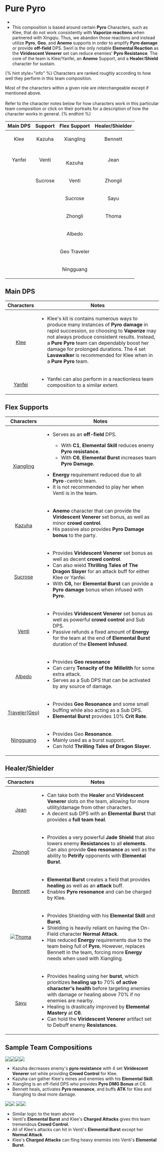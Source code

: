 # Pure Pyro

*
* This composition is based around certain **Pyro** Characters, such as Klee, that do not work consistently with **Vaporize reactions** when partnered with Xingqiu. Thus, we abandon those reactions and instead utilize **Pyro**, **Geo**, and **Anemo** supports in order to amplify **Pyro damage** or provide **off-field** DPS. Swirl is the only notable **Elemental Reaction** as the **Viridescent Venerer** set can reduce enemies' **Pyro Resistance**. The core of the team is Klee/Yanfei, an **Anemo** Support, and a **Healer**/**Shield** character for sustain.



{% hint style="info" %}
Characters are ranked roughly according to how well they perform in this team composition.

Most of the characters within a given role are interchangeable except if mentioned above.\
\
Refer to the character notes below for how characters work in this particular team composition or click on their portraits for a description of how the character works in general.
{% endhint %}

|                                     Main DPS                                    |                                      Support                                      |                                        Flex Support                                       |                                  Healer/Shielder                                  |
| :-----------------------------------------------------------------------------: | :-------------------------------------------------------------------------------: | :---------------------------------------------------------------------------------------: | :-------------------------------------------------------------------------------: |
|   <p><img src="../.gitbook/assets/UI_AvatarIcon_Klee.png" alt=""><br>Klee</p>   |  <p><img src="../.gitbook/assets/UI_AvatarIcon_Kazuha.png" alt=""><br>Kazuha</p>  |   <p><img src="../.gitbook/assets/UI_AvatarIcon_Xiangling.png" alt=""><br>Xiangling</p>   | <p><img src="../.gitbook/assets/UI_AvatarIcon_Bennett.png" alt=""><br>Bennett</p> |
| <p><img src="../.gitbook/assets/UI_AvatarIcon_Yanfei.png" alt=""><br>Yanfei</p> |   <p><img src="../.gitbook/assets/UI_AvatarIcon_Venti.png" alt=""><br>Venti</p>   |    <p><br><img src="../.gitbook/assets/UI_AvatarIcon_Kazuha.png" alt=""><br>Kazuha</p>    |    <p><img src="../.gitbook/assets/UI_AvatarIcon_Jean.png" alt=""><br>Jean</p>    |
|                                                                                 | <p><img src="../.gitbook/assets/UI_AvatarIcon_Sucrose.png" alt=""><br>Sucrose</p> |       <p><img src="../.gitbook/assets/UI_AvatarIcon_Venti.png" alt=""><br>Venti</p>       | <p><img src="../.gitbook/assets/UI_AvatarIcon_Zhongli.png" alt=""><br>Zhongli</p> |
|                                                                                 |                                                                                   |     <p><img src="../.gitbook/assets/UI_AvatarIcon_Sucrose.png" alt=""><br>Sucrose</p>     |    <p><img src="../.gitbook/assets/UI_AvatarIcon_Sayu.png" alt=""><br>Sayu</p>    |
|                                                                                 |                                                                                   |     <p><img src="../.gitbook/assets/UI_AvatarIcon_Zhongli.png" alt=""><br>Zhongli</p>     |   <p><img src="../.gitbook/assets/UI_AvatarIcon_Tohma.png" alt=""><br>Thoma</p>   |
|                                                                                 |                                                                                   |      <p><img src="../.gitbook/assets/UI_AvatarIcon_Albedo.png" alt=""><br>Albedo</p>      |                                                                                   |
|                                                                                 |                                                                                   | <p><img src="../.gitbook/assets/UI_AvatarIcon_Aether_Geo.png" alt=""><br>Geo Traveler</p> |                                                                                   |
|                                                                                 |                                                                                   |   <p><img src="../.gitbook/assets/UI_AvatarIcon_Ningguang.png" alt=""><br>Ningguang</p>   |                                                                                   |

## Main DPS

|                                                                                Characters                                                                                | Notes                                                                                                                                                                                                                                                                                                                                                                                                                                  |
| :----------------------------------------------------------------------------------------------------------------------------------------------------------------------: | -------------------------------------------------------------------------------------------------------------------------------------------------------------------------------------------------------------------------------------------------------------------------------------------------------------------------------------------------------------------------------------------------------------------------------------- |
|     <p><a href="../characters/pyro/klee.md"><img src="../.gitbook/assets/UI_AvatarIcon_Klee.png" alt=""></a></p><p><a href="../characters/pyro/klee.md">Klee</a></p>     | <ul><li>Klee's kit is contains numerous ways to produce many instances of <strong>Pyro damage</strong> in rapid succession, so choosing to <strong>Vaporize</strong> may not always produce consistent results. Instead, a <strong>Pure Pyro</strong> team can dependably boost her damage for prolonged durations. The 4 set <strong>Lavawalker</strong> is recommended for Klee when in a <strong>Pure Pyro</strong> team.</li></ul> |
| <p><a href="../characters/pyro/yanfei.md"><img src="../.gitbook/assets/UI_AvatarIcon_Yanfei.png" alt=""></a></p><p><a href="../characters/pyro/yanfei.md">Yanfei</a></p> | <ul><li>Yanfei can also perform in a reactionless team composition to a similar extent.</li></ul>                                                                                                                                                                                                                                                                                                                                      |

## Flex Supports

|                                                                                    Characters                                                                                   | Notes                                                                                                                                                                                                                                                                                                                                                                                                                                                                                              |
| :-----------------------------------------------------------------------------------------------------------------------------------------------------------------------------: | -------------------------------------------------------------------------------------------------------------------------------------------------------------------------------------------------------------------------------------------------------------------------------------------------------------------------------------------------------------------------------------------------------------------------------------------------------------------------------------------------- |
|                      <p><img src="../.gitbook/assets/UI_AvatarIcon_Xiangling.png" alt=""></p><p><a href="../characters/pyro/xiangling.md">Xiangling</a></p>                     | <ul><li><p>Serves as an <strong>off-field</strong> DPS.</p><ul><li>With <strong>C1</strong>, <strong>Elemental Skill</strong> reduces enemy <strong>Pyro resistance.</strong></li><li>With <strong>C6</strong>, <strong>Elemental Burst</strong> increases team <strong>Pyro Damage.</strong></li></ul></li></ul><ul><li><strong>Energy</strong> requirement reduced due to all <strong>Pyro</strong>-centric team.</li><li>It is not recommended to play her when Venti is in the team.</li></ul> |
|                          <p><img src="../.gitbook/assets/UI_AvatarIcon_Kazuha.png" alt=""></p><p><a href="../characters/anemo/kazuha.md">Kazuha</a></p>                         | <ul><li><strong>Anemo</strong> character that can provide the <strong>Viridescent Venerer</strong> set bonus, as well as minor <strong>crowd control</strong>. </li><li>His passive also provides <strong>Pyro Damage bonus</strong> to the party.</li></ul>                                                                                                                                                                                                                                       |
|                        <p><img src="../.gitbook/assets/UI_AvatarIcon_Sucrose.png" alt=""></p><p><a href="../characters/anemo/sucrose.md">Sucrose</a></p>                        | <ul><li>Provides <strong>Viridescent Venerer</strong> set bonus as well as decent <strong>crowd control</strong>. </li><li>Can also wield <strong>Thrilling Tales of The Dragon Slayer</strong> for an attack buff for either Klee or Yanfei. </li><li>With <strong>C6,</strong> her <strong>Elemental Burst</strong> can provide a <strong>Pyro damage</strong> bonus when infused with <strong>Pyro</strong>.</li></ul>                                                                          |
|                           <p><img src="../.gitbook/assets/UI_AvatarIcon_Venti.png" alt=""></p><p><a href="../characters/anemo/venti.md">Venti</a></p>                           | <ul><li>Provides <strong>Viridescent Venerer</strong> set bonus as well as powerful <strong>crowd control</strong> and Sub DPS. </li><li>Passive refunds a fixed amount of <strong>Energy</strong> for the team at the end o<strong>f Elemental Burst</strong> duration of the <strong>Element Infused</strong>.</li></ul>                                                                                                                                                                         |
|                           <p><img src="../.gitbook/assets/UI_AvatarIcon_Albedo.png" alt=""></p><p><a href="../characters/geo/albedo.md">Albedo</a></p>                          | <ul><li>Provides <strong>Geo resonance</strong> </li><li>Can carry <strong>Tenacity of the Millelith</strong> for some extra attack. </li><li>Serves as a Sub DPS that can be activated by any source of damage.</li></ul>                                                                                                                                                                                                                                                                         |
|                  <p><img src="../.gitbook/assets/UI_AvatarIcon_Aether_Geo.png" alt=""></p><p><a href="../characters/geo/traveler-geo.md">Traveler(Geo)</a></p>                  | <ul><li>Provides <strong>Geo Resonance</strong> and some small buffing while also acting as a Sub DPS.</li><li><strong>Elemental Burst</strong> provides 10% <strong>Crit Rate</strong>.</li></ul>                                                                                                                                                                                                                                                                                                 |
| <p><a href="../characters/geo/ningguang.md"><img src="../.gitbook/assets/UI_AvatarIcon_Ningguang.png" alt=""></a><br><a href="../characters/geo/ningguang.md">Ningguang</a></p> | <ul><li>Provides Geo <strong>Resonance</strong>.</li><li>Mainly used as a burst support.</li><li>Can hold <strong>Thrilling Tales of Dragon Slayer.</strong></li></ul>                                                                                                                                                                                                                                                                                                                             |

## Healer/Shielder

|                                                            Characters                                                            | Notes                                                                                                                                                                                                                                                                                                                                                                                                                                                                                                                                       |
| :------------------------------------------------------------------------------------------------------------------------------: | ------------------------------------------------------------------------------------------------------------------------------------------------------------------------------------------------------------------------------------------------------------------------------------------------------------------------------------------------------------------------------------------------------------------------------------------------------------------------------------------------------------------------------------------- |
|     <p><img src="../.gitbook/assets/UI_AvatarIcon_Jean.png" alt=""></p><p><a href="../characters/anemo/jean.md">Jean</a></p>     | <ul><li>Can take both the <strong>Healer</strong> and <strong>Viridescent Venerer</strong> slots on the team, allowing for more utility/damage from other characters. </li><li>A decent sub DPS with an <strong>Elemental Burst</strong> that provides a <strong>full team heal</strong>.</li></ul>                                                                                                                                                                                                                                         |
|  <p><img src="../.gitbook/assets/UI_AvatarIcon_Zhongli.png" alt=""></p><p><a href="../characters/geo/zhongli.md">Zhongli</a></p> | <ul><li>Provides a very powerful <strong>Jade Shield</strong> that also lowers enemy <strong>Resistances</strong> to all <strong>elements</strong>. Can also provide <strong>Geo resonance</strong> as well as the ability to <strong>Petrify</strong> opponents with <strong>Elemental Burst</strong>.</li></ul>                                                                                                                                                                                                                           |
| <p><img src="../.gitbook/assets/UI_AvatarIcon_Bennett.png" alt=""></p><p><a href="../characters/pyro/bennett.md">Bennett</a></p> | <ul><li><strong>Elemental Burst</strong> creates a field that provides <strong>healing</strong> as well as an <strong>attack</strong> buff. </li><li>Enables <strong>Pyro resonance</strong> and can be charged by Klee.</li></ul>                                                                                                                                                                                                                                                                                                          |
|                      ![](../.gitbook/assets/UI\_AvatarIcon\_Tohma.png)[Thoma](../characters/pyro/thoma-1.md)                     | <ul><li>Provides Shielding with his <strong>Elemental Skill</strong> and <strong>Burst.</strong></li><li>Shielding is heavily reliant on having the On-Field character <strong>Normal Attack</strong>.</li><li>Has reduced <strong>Energy</strong> requirements due to the team being full of <strong>Pyro.</strong> However, replaces Bennett in the team, forcing more <strong>Energy</strong> needs when used with Xiangling.</li></ul>                                                                                                  |
|     <p><img src="../.gitbook/assets/UI_AvatarIcon_Sayu.png" alt=""></p><p><a href="../characters/anemo/sayu.md">Sayu</a></p>     | <ul><li>Provides healing <strong></strong> using her <strong>burst</strong>, which prioritizes <strong>healing up t</strong>o 70% <strong>of active character's health</strong> before targeting enemies with damage or healing above 70% if no enemies are nearby.</li><li>Healing is drastically improved by <strong>Elemental</strong> <strong>Mastery</strong> at <strong>C6</strong>.</li><li>Can hold the <strong>Viridescent Venerer</strong> artifact set to Debuff <strong></strong> enemy <strong>Resistances</strong>.</li></ul> |

## Sample Team Compositions

![](../.gitbook/assets/UI\_AvatarIcon\_Klee.png)![](../.gitbook/assets/UI\_AvatarIcon\_Xiangling.png)![](../.gitbook/assets/UI\_AvatarIcon\_Kazuha.png)![](../.gitbook/assets/UI\_AvatarIcon\_Bennett.png)

* Kazuha decreases enemy's **pyro resistance** with 4 set **Viridescent Venerer** set while providing **Crowd Control** for Klee.&#x20;
* Kazuha can gather Klee's mines and enemies with his **Elemental Skill**.
* Xiangling is an off-field DPS who provides **Pyro DMG Bonus** at C6.
* Bennett heals, activates **Pyro resonance**, and buffs **ATK** for Klee and Xiangling to deal more damage.

&#x20;![](../.gitbook/assets/UI\_AvatarIcon\_Klee.png)![](../.gitbook/assets/UI\_AvatarIcon\_Kazuha.png) ![](../.gitbook/assets/UI\_AvatarIcon\_Venti.png)![](../.gitbook/assets/UI\_AvatarIcon\_Bennett.png)

* Similar logic to the team above
* Venti's **Elemental Burst** and Klee's **Charged Attacks** gives this team tremendous **Crowd Control**.
* All of Klee's attacks can hit in Venti's **Elemental Burst** except her **Normal Attack**.
* Klee's **Charged Attacks** can fling heavy enemies into Venti's **Elemental Burst**.

